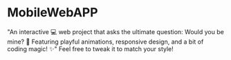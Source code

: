 # MobileWebAPP
"An interactive 💻 web project that asks the ultimate question: Would you be mine? 💖 Featuring playful animations, responsive design, and a bit of coding magic! ✨"  Feel free to tweak it to match your style!
